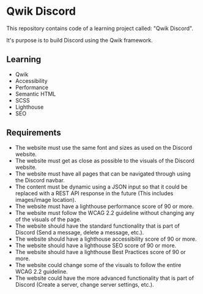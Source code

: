# Qwik Discord

This repository contains code of a learning project called: "Qwik Discord".

It's purpose is to build Discord using the Qwik framework.

## Learning

- Qwik
- Accessibility
- Performance
- Semantic HTML
- SCSS
- Lighthouse
- SEO

## Requirements

- The website must use the same font and sizes as used on the Discord website.
- The website must get as close as possible to the visuals of the Discord website.
- The website must have all pages that can be navigated through using the Discord navbar.
- The content must be dynamic using a JSON input so that it could be replaced with a REST API response in the future (This includes images/image location).
- The website must have a lighthouse performance score of 90 or more.
- The website must follow the WCAG 2.2 guideline without changing any of the visuals of the page.
- The website should have the standard functionality that is part of Discord (Send a message, delete a message, etc.).
- The website should have a lighthouse accessibility score of 90 or more.
- The website should have a lighthouse SEO score of 90 or more.
- The website should have a lighthouse Best Practices score of 90 or more.
- The website could change some of the visuals to follow the entire WCAG 2.2 guideline.
- The website could have the more advanced functionality that is part of Discord (Create a server, change server settings, etc.).
